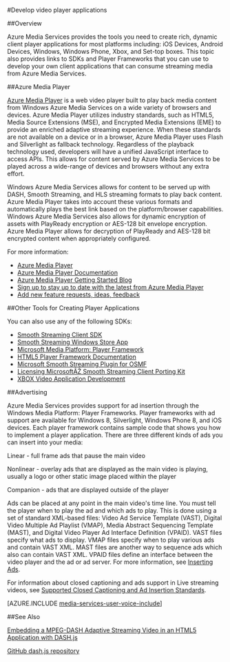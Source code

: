 <properties 
	pageTitle="Develop video player applications" 
	description="The topic provides links to Player Frameworks and plugins that you can use to develop your own client applications that can consume streaming media from Media Services." 
	authors="Juliako" 
	manager="dwrede" 
	editor="" 
	services="media-services" 
	documentationCenter=""/>

<tags
	ms.service="media-services"
	ms.date="11/02/2015"
	wacn.date=""/>


#Develop video player applications

##Overview

Azure Media Services provides the tools you need to create rich, dynamic client player applications for most platforms including: iOS Devices, Android Devices, Windows, Windows Phone, Xbox, and Set-top boxes. This topic also provides links to SDKs and Player Frameworks that you can use to develop your own client applications that can consume streaming media from Azure Media Services.


##Azure Media Player

[Azure Media Player](/documentation/services/media-services/) is a web video player built to play back media content from Windows Azure Media Services on a wide variety of browsers and devices. Azure Media Player utilizes industry standards, such as HTML5, Media Source Extensions (MSE), and Encrypted Media Extensions (EME) to provide an enriched adaptive streaming experience. When these standards are not available on a device or in a browser, Azure Media Player uses Flash and Silverlight as fallback technology. Regardless of the playback technology used, developers will have a unified JavaScript interface to access APIs. This allows for content served by Azure Media Services to be played across a wide-range of devices and browsers without any extra effort.

Windows Azure Media Services allows for content to be served up with DASH, Smooth Streaming, and HLS streaming formats to play back content. Azure Media Player takes into account these various formats and automatically plays the best link based on the platform/browser capabilities. Windows Azure Media Services also allows for dynamic encryption of assets with PlayReady encryption or AES-128 bit envelope encryption. Azure Media Player allows for decryption of PlayReady and AES-128 bit encrypted content when appropriately configured. 

For more information:

- [Azure Media Player](/documentation/services/media-services/)
- [Azure Media Player Documentation](http://amp.chinacloudapi.cn/libs/amp/latest/docs/) 
- [Azure Media Player Getting Started Blog](http://azure.microsoft.com/blog/2015/04/15/announcing-azure-media-player)
- [Sign up to stay up to date with the latest from Azure Media Player](http://amp.chinacloudapi.cn/signup/) 
- [Add new feature requests, ideas, feedback](http://aka.ms/ampuservoice ) 


##Other Tools for Creating Player Applications

You can also use any of the following SDKs:

- [Smooth Streaming Client SDK](http://www.iis.net/downloads/microsoft/smooth-streaming) 
- [Smooth Streaming Windows Store App](/documentation/articles/media-services-build-smooth-streaming-apps)
- [Microsoft Media Platform: Player Framework](http://playerframework.codeplex.com/) 
- [HTML5 Player Framework Documentation](http://playerframework.codeplex.com/wikipage?title=HTML5%20Player&referringTitle=Documentation) 
- [Microsoft Smooth Streaming Plugin for OSMF](https://www.microsoft.com/download/details.aspx?id=36057) 
- [Licensing MicrosoftÂŽ Smooth Streaming Client Porting Kit](/documentation/articles/media-services-sspk)
- [XBOX Video Application Development](http://xbox.create.msdn.com/) 
 

##Advertising

Azure Media Services provides support for ad insertion through the Windows Media Platform: Player Frameworks. Player frameworks with ad support are available for Windows 8, Silverlight, Windows Phone 8, and iOS devices. Each player framework contains sample code that shows you how to implement a player application. There are three different kinds of ads you can insert into your media:

Linear - full frame ads that pause the main video

Nonlinear - overlay ads that are displayed as the main video is playing, usually a logo or other static image placed within the player

Companion - ads that are displayed outside of the player

Ads can be placed at any point in the main video's time line. You must tell the player when to play the ad and which ads to play. This is done using a set of standard XML-based files: Video Ad Service Template (VAST), Digital Video Multiple Ad Playlist (VMAP), Media Abstract Sequencing Template (MAST), and Digital Video Player Ad Interface Definition (VPAID). VAST files specify what ads to display. VMAP files specify when to play various ads and contain VAST XML. MAST files are another way to sequence ads which also can contain VAST XML. VPAID files define an interface between the video player and the ad or ad server. For more information, see [Inserting Ads](https://msdn.microsoft.com/zh-cn/library/dn387398.aspx).

For information about closed captioning and ads support in Live streaming videos, see [Supported Closed Captioning and Ad Insertion Standards](/documentation/articles/media-services-manage-channels-overview#closed-captioning-and-ad-insertion).


[AZURE.INCLUDE [media-services-user-voice-include](../includes/media-services-user-voice-include.md)]

##See Also

[Embedding a MPEG-DASH Adaptive Streaming Video in an HTML5 Application with DASH.js](/documentation/articles/media-services-embed-mpeg-dash-in-html5)

[GitHub dash.js repository](https://github.com/Dash-Industry-Forum/dash.js)
 
